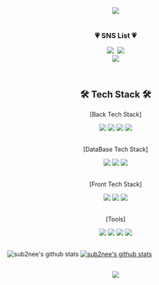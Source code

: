 <div align=center>
	<img src="https://capsule-render.vercel.app/api?type=Waving&color=gradient&customColorList=1&height=240&section=header&text=welcome&fontSize=70&desc=sub2nee's%20GitHub%20Profile&descSize=20&descAlign=71&descAlignY=55&fontAlignY=40&animation=fadeIn&fontColor=f7f5f5" />
</div>
<br>
<h3 align="center">💗 SNS List 💗</h3>
<p align="center">
    <a href="https://www.instagram.com/binzz._.s2/">
    <img src="https://img.shields.io/badge/Instagram-E4405F?style=flat-square&logo=Instagram&logoColor=white&link=https://www.instagram.com/hye_inisfree/" /></a>&nbsp
    <a href="mailto:cherish.sub2nee@gmail.com"><img
            src="https://img.shields.io/badge/Gmail-d14836?style=flat-square&logo=Gmail&logoColor=white&link=kimhyein7110@gmail.com" /></a>
           <br>
           <a href="https://hits.seeyoufarm.com"><img src="https://hits.seeyoufarm.com/api/count/incr/badge.svg?url=https%3A%2F%2Fgithub.com%2Fsub2nee&count_bg=%23FBBAA5&title_bg=%23ED7373&icon=youtubegaming.svg&icon_color=%23E7E7E7&title=hits&edge_flat=false"/></a>
</p>

<br>
<div align=center>
    <h2>🛠 Tech Stack 🛠</h2>
    <p> [Back Tech Stack]  </p>
</div>
<div align="center">
	<img src="https://img.shields.io/badge/Java-007396?style=flat&logo=Conda-Forge&logoColor=white" />
    <img src="https://img.shields.io/badge/javascript-F7DF1E?style=flat&logo=javascript&logoColor=black" />
    <img src="https://img.shields.io/badge/spring-6DB33F?style=flat&logo=spring&logoColor=white" />
    <img src="https://img.shields.io/badge/springboot-6DB33F?style=flat&logo=springboot&logoColor=white" />
</div>
<br>
<div align=center>    
    <p>[DataBase Tech Stack]</p>
</div>
<div align=center> 
<img src="https://img.shields.io/badge/MySQL-4479A1?style=flat&logo=MySQL&logoColor=white" />
<img src="https://img.shields.io/badge/MariaDB-003545?style=flat&logo=MariaDB&logoColor=white" />
<img src="https://img.shields.io/badge/Oracle%20SQL-F80000?style=flat&logo=Oracle&logoColor=white" />
</div>
<br>
<div align=center>    
    <p>[Front Tech Stack]</p>
</div>
<div align=center> 
    <img src="https://img.shields.io/badge/html5-E34F26?style=flat&logo=html5&logoColor=white" />
    <img src="https://img.shields.io/badge/css-1572B6?style=flat&logo=css3&logoColor=white" />
    <img src="https://img.shields.io/badge/Figma-F24E1E?style=flat&logo=Figma&logoColor=white" />
</div>
<br>
<div align=center>
	<p>[Tools] </p>
</div>
<div align=center>
	<img src="https://img.shields.io/badge/IntelliJ%20IDEA-000000?style=flat&logo=IntelliJ%20IDEA&logoColor=white" />
	<img src="https://img.shields.io/badge/Visual%20Studio%20Code-007ACC?style=flat&logo=VisualStudioCode&logoColor=white" />
    <img src="https://img.shields.io/badge/Eclipse%20IDE-2C2255?style=flat&logo=EclipseIDE&logoColor=white" />
	<img src="https://img.shields.io/badge/Docker-2496ED?style=flat-square&logo=Docker&logoColor=white" />
</div>
<br>

![sub2nee's github stats](https://github-readme-stats.vercel.app/api?username=sub2nee&show_icons=true&theme=gruvbox&bg_color=00000000)
[![sub2nee's github stats](https://github-readme-stats.vercel.app/api/top-langs/?username=sub2nee&show_icons=true&hide_border=true&title_color=ffbc79&icon_color=ffbc79&layout=compact&bg_color=00000000)](https://github.com/sub2nee)



<br>

<div align=center>
<img src="https://capsule-render.vercel.app/api?type=Waving&color=gradient&customColorList=1&height=130&section=footer">
</div>

	
